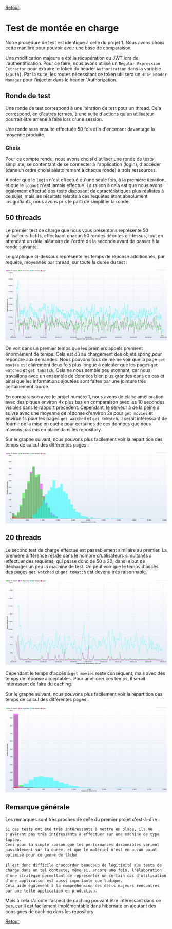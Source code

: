 [Retour](../README.md)

# Test de montée en charge

Notre procédure de test est identique à celle du projet 1.
Nous avons choisi cette manière pour pouvoir avoir une base de comparaison.

Une modification majeure a été la récupération du JWT lors de l'authentification.
Pour ce faire, nous avons utilisé un `Regular Expression Extractor` pour extraire le token du header `Authorization` dans la variable `${auth}`.
Par la suite, les routes nécessitant ce token utilisera un `HTTP Header Manager` pour l'injecter dans le header `Authorization.

## Ronde de test

Une ronde de test correspond à une itération de test pour un thread.
Cela correspond, en d'autres termes, à une suite d'actions qu'un utilisateur pourrait être amené à faire lors d'une session.

Une ronde sera ensuite effectuée 50 fois afin d'encenser davantage la moyenne produite.

### Choix

Pour ce compte rendu, nous avons choisi d'utiliser une ronde de tests simpliste,
se contentant de se connecter à l'application (login), d'accéder (dans un ordre choisi aléatoirement à chaque ronde) à trois ressources.

À noter que le `login` n'est effectué qu'une seule fois, à la première itération, et que le `logout` n'est jamais effectué.
La raison à cela est que nous avons également effectué des tests disposant de caractéristiques plus réalistes à ce sujet, mais les résultats relatifs à ces requêtes étant absolument insignifiants, nous avons pris le parti de simplifier la ronde.

## 50 threads

Le premier test de charge que nous vous présentons représente 50 utilisateurs fictifs, effectuant chacun 50 rondes décrites ci-dessus, tout en attendant un délai aléatoire de l'ordre de la seconde avant de passer à la ronde suivante.

Le graphique ci-dessous représente les temps de réponse additionnés, par requête, moyennés par thread, sur toute la durée du test :

![Response times over time](./assets/img/rtot50.png)

On voit dans un premier temps que les premiers appels prennent énormément de temps.
Cela est dû au chargement des objets spring pour répondre aux demandes.
Nous pouvons tous de même voir que la page `get movies` est clairement deux fois plus longue à calculer que les pages `get watched` et `get toWatch`.
Cela ne nous semble peu étonnant, car nous travaillons avec un ensemble de données bien plus grandes dans ce cas et ainsi que les informations ajoutées sont faites par une jointure très certainement lourde.

En comparaison avec le projet numéro 1, nous avons de claire amélioration avec des piques environ 4x plus bas en comparaison avec les 10 secondes visibles dans le rapport précédent.
Cependant, le serveur à de la peine à suivre avec une moyenne de réponse d'environ 2s pour `get movies` et environ 1s pour les pages `get watched` et `get toWatch`.
Il serait intéressant de fournir de la mise en cache pour certaines de ces données que nous n'avons pas mis en place dans les repository.

Sur le graphe suivant, nous pouvons plus facilement voir la répartition des temps de calcul des différentes pages :

![Response times distrubition](./assets/img/rtd50.png)

## 20 threads

Le second test de charge effectué est passablement similaire au premier.
La première différence réside dans le nombre d'utilisateurs simultanés à effectuer des requêtes, qui passe donc de 50 a 20, dans le but de décharger un peu la machine de test.
On peut voir que le temps d'accès des pages `get watched` et `get toWatch` est devenu très raisonnable.

![Response times over time](./assets/img/rtot20.png)

Cependant le temps d'accès à `get movies` reste conséquent, mais avec des temps de réponse acceptables.
Pour améliorer ces temps, il serait intéressant de faire du caching.

Sur le graphe suivant, nous pouvons plus facilement voir la répartition des temps de calcul des différentes pages :

![Response times distrubition](./assets/img/rtd20.png)

## Remarque générale

Les remarques sont très proches de celle du premier projet c'est-à-dire :

```text
Si ces tests ont été très intéressants à mettre en place, ils ne s'avèrent pas très intéressants à effectuer sur une machine de type laptop.
Ceci pour la simple raison que les performances disponibles varient passablement sur la durée, et que le matériel n'est en aucun point optimisé pour ce genre de tâche.

Il est donc difficile d'accorder beaucoup de légitimité aux tests de charge dans un tel contexte, même si, encore une fois, l'élaboration d'une stratégie permettant de représenter un certain cas d'utilisation d'une application est aussi importante que ludique.
Cela aide également à la compréhension des défis majeurs rencontrés par une telle application en production.
```

Mais à cela s'ajoute l'aspect de caching pouvant être intéressant dans ce cas, car il est facilement implémentable dans hibernate en ajoutant des consignes de caching dans les repository.

[Retour](../README.md)